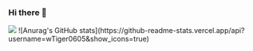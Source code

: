 ### Hi there 👋

<img src="https://github-readme-stats.vercel.app/api?username=zluvsand&show_icons=true"/>
![Anurag's GitHub stats](https://github-readme-stats.vercel.app/api?username=wTiger0605&show_icons=true)

<!--
**wTiger0605/wTiger0605** is a ✨ _special_ ✨ repository because its `README.md` (this file) appears on your GitHub profile.

Here are some ideas to get you started:

- 🔭 I’m currently working on ...
- 🌱 I’m currently learning ...
- 👯 I’m looking to collaborate on ...
- 🤔 I’m looking for help with ...
- 💬 Ask me about ...
- 📫 How to reach me: ...
- 😄 Pronouns: ...
- ⚡ Fun fact: ...
-->
